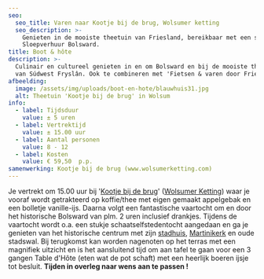 ```yaml
---
seo:
  seo_title: Varen naar Kootje bij de brug, Wolsumer ketting
  seo_description: >-
    Genieten in de mooiste theetuin van Friesland, bereikbaar met een sloep van
    Sloepverhuur Bolsward.
title: Boot & hôte
description: >-
  Culinair en cultureel genieten in en om Bolsward en bij de mooiste theetuin
  van Súdwest Fryslân. Ook te combineren met 'Fietsen & varen door Friesland'.
afbeelding:
  image: /assets/img/uploads/boot-en-hote/blauwhuis31.jpg
  alt: Theetuin 'Kootje bij de brug' in Wolsum
info:
  - label: Tijdsduur
    value: ± 5 uren
  - label: Vertrektijd
    value: ± 15.00 uur
  - label: Aantal personen
    value: 8 - 12
  - label: Kosten
    value: € 59,50  p.p.
samenwerking: Kootje bij de brug (www.wolsumerketting.com)
---
```


Je vertrekt om 15.00 uur bij '<a target="_blank" rel="noopener" href="http://www.wolsumerketting.com">Kootje bij de brug</a>' (<a target="_blank" rel="noopener" href="https://www.google.nl/maps/place/Wolsumerketting/@53.0399696,5.5413507,15z/data=!3m1!4b1!4m5!3m4!1s0x47c8eeda1b6345d3:0x2d562f325e8c3a58!8m2!3d53.0399704!4d5.5501055">Wolsumer Ketting</a>) waar je vooraf wordt getrakteerd op koffie/thee met eigen gemaakt appelgebak en een bolletje vanille-ijs. Daarna volgt een fantastische vaartocht om en door het historische Bolsward van plm. 2 uren inclusief drankjes. Tijdens de vaartocht wordt o.a. een stukje schaatselfstedentocht aangedaan en ga je genieten van het historische centrum met zijn <a target="_blank" rel="noopener" href="https://nl.wikipedia.org/wiki/Stadhuis_van_Bolsward">stadhuis</a>,&nbsp;<a target="_blank" rel="noopener" href="www.martinikerkbolsward.nl">Martinikerk</a> en oude stadswal. Bij terugkomst kan worden nagenoten op het terras met een magnifiek uitzicht en is het aansluitend tijd om aan tafel te gaan voor een 3 gangen Table d'H&ocirc;te (eten wat de pot schaft) met een heerlijk boeren ijsje tot besluit. **Tijden in overleg naar wens aan te passen \!**
